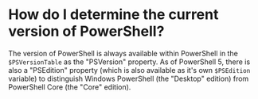 # How do I determine the current version of PowerShell?

The version of PowerShell is always available within PowerShell in the `$PSVersionTable` as the "PSVersion" property. As of PowerShell 5, there is also a "PSEdition" property (which is also available as it's own `$PSEdition` variable) to distinguish Windows PowerShell (the "Desktop" edition) from PowerShell Core (the "Core" edition).